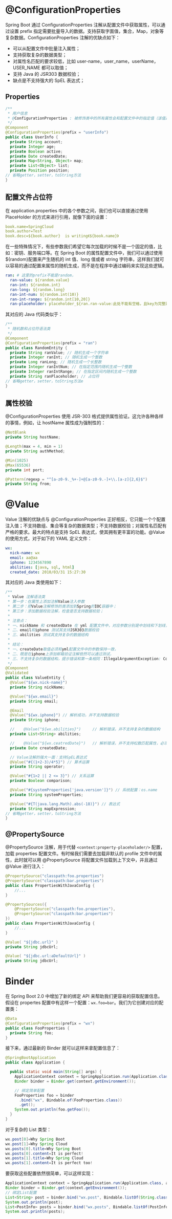 # @ConfigurationProperties

Spring Boot 通过 ConfigurationProperties 注解从配置文件中获取属性，可以通过设置 prefix 指定需要批量导入的数据。支持获取字面值，集合，Map，对象等复杂数据。ConfigurationProperties 注解的优缺点如下：

- 可以从配置文件中批量注入属性；
- 支持获取复杂的数据类型；
- 对属性名匹配的要求较低，比如 user-name，user_name，userName，USER_NAME 都可以取值；
- 支持 Java 的 JSR303 数据校验；
- 缺点是不支持强大的 SpEL 表达式；

## Properties

```java
/**
 * 用户信息
 * @ConfigurationProperties : 被修饰类中的所有属性会和配置文件中的指定值（该值通过prefix找到）进行绑定
 */
@Component
@ConfigurationProperties(prefix = "userInfo")
public class UserInfo {
  private String account;
  private Integer age;
  private Boolean active;
  private Date createdDate;
  private Map<String, Object> map;
  private List<Object> list;
  private Position position;
// 省略getter，setter，toString方法
}
```

## 配置文件占位符

在 application.properties 中的各个参数之间，我们也可以直接通过使用 PlaceHolder 的方式来进行引用，就像下面的设置：

```yml
book.name=SpringCloud
book.author=Test
book.desc=${book.author}  is writing《${book.name}》
```

在一些特殊情况下，有些参数我们希望它每次加载的时候不是一个固定的值，比如：密钥、服务端口等。在 Spring Boot 的属性配置文件中，我们可以通过使用 \${random}配置来产生随机的 int 值、long 值或者 string 字符串，这样我们就可以容易的通过配置来属性的随机生成，而不是在程序中通过编码来实现这些逻辑。

```yml
ran: # 这里的prefix不能是random，
  ran-value: ${random.value}
  ran-int: ${random.int}
  ran-long: ${random.long}
  ran-int-num: ${random.int(10)}
  ran-int-range: ${random.int[10,20]}
  ran-placeholder: placeholder_${ran.ran-value:此处不能有空格，且key为完整路径}
```

其对应的 Java 代码类似于：

```java
/**
 * 随机数和占位符语法类
 */
@Component
@ConfigurationProperties(prefix = "ran")
public class RandomEntity {
  private String ranValue; // 随机生成一个字符串
  private Integer ranInt; // 随机生成一个整数
  private Long ranLong; // 随机生成一个长整数
  private Integer ranIntNum; // 在指定范围内随机生成一个整数
  private Integer ranIntRange; // 在指定区间内随机生成一个整数
  private String ranPlaceholder; // 占位符
// 省略getter，setter，toString方法e
}
```

## 属性校验

@ConfigurationProperties 使用 JSR-303 格式提供属性验证。这允许各种各样的事情，例如，让 hostName 属性成为强制性的：

```java
@NotBlank
private String hostName;

@Length(max = 4, min = 1)
private String authMethod;

@Min(1025)
@Max(65536)
private int port;

@Pattern(regexp = "^[a-z0-9._%+-]+@[a-z0-9.-]+\\.[a-z]{2,6}$")
private String from;
```

# @Value

Value 注解的优缺点与 @ConfigurationProperties 正好相反，它只能一个个配置注入值；不支持数组、集合等复杂的数据类型；不支持数据校验；对属性名匹配有严格的要求。最大的特点是支持 SpEL 表达式，使其拥有更丰富的功能。@Value 的使用方式，对于如下的 YAML 定义文件：

```yml
wx:
  nick-name: wx
  email: aa@aa
  iphone: 1234567890
  abilities: [java, sql, html]
  created_date: 2010/03/31 15:27:30
```

其对应的 Java 类使用如下：

```java
/**
 * Value 注解语法类
 * 第一步：在属性上添加注解Value注入参数
 * 第二步：把Value注解修饰的类添加到Spring的IOC容器中；
 * 第三步：添加数据校验注解，检查是否支持数据校验；
 *
 * 注意点：
 * 一、nickName 和 createdDate 在 yml 配置文件中，对应参数分别是中划线和下划线，用于测试其对属性名匹配的松散性
 * 二、email和iphone 测试其支持JSR303数据校验
 * 三、abilities 测试其支持复杂的数据结构
 *
 * 结论：
 * 一、createDate取值必须和yml配置文件中的参数保持一致，
 * 二、既是在iphone上添加邮箱验证注解依然可以通过测试，
 * 三、不支持复杂的数据结构，提示错误和第一条相同：IllegalArgumentException: Could not resolve placeholder 'wx.abilities' in value "${wx.abilities}"
 */
@Component
@Validated
public class ValueEntity {
  @Value("${wx.nick-name}")
  private String nickName;

  @Value("${wx.email}")
  private String email;

  @Email
  @Value("${wx.iphone}") // 解析成功，并不支持数据校验
  private String iphone;

  //    @Value("${wx.abilities}")     // 解析错误，并不支持复杂的数据结构
  private List<String> abilities;

  //    @Value("${wx.ceatredDate}")   // 解析错误，并不支持松散匹配属性，必须严格一致
  private Date createdDate;

  // Value注解的强大一面：支持SpEL表达式
  @Value("#{(1+2-3)/4*5}") // 算术运算
  private String operator;

  @Value("#{1>2 || 2 <= 3}") // 关系运算
  private Boolean comparison;

  @Value("#{systemProperties['java.version']}") // 系统配置：os.name
  private String systemProperties;

  @Value("#{T(java.lang.Math).abs(-18)}") // 表达式
  private String mapExpression;
// 省略getter，setter，toString方法
}
```

## @PropertySource

@PropertySource 注解，用于代替 `<context:property-placeholader/>` 配置，加载 properties 配置文件。有时候我们需要去加载非默认的 profile 文件中的属性，此时就可以用 @PropertySource 将配置文件加载到上下文中，并且通过 @Value 进行注入：

```java
@PropertySource("classpath:foo.properties")
@PropertySource("classpath:bar.properties")
public class PropertiesWithJavaConfig {
    //...
}

@PropertySources({
    @PropertySource("classpath:foo.properties"),
    @PropertySource("classpath:bar.properties")
})
public class PropertiesWithJavaConfig {
    //...
}

@Value( "${jdbc.url}" )
private String jdbcUrl;

@Value( "${jdbc.url:aDefaultUrl}" )
private String jdbcUrl;
```

# Binder

在 Spring Boot 2.0 中增加了新的绑定 API 来帮助我们更容易的获取配置信息。假设在 propertes 配置中有这样一个配置：`wx.foo=bar`。我们为它创建对应的配置类：

```java
@Data
@ConfigurationProperties(prefix = "wx")
public class FooProperties {
  private String foo;
}
```

接下来，通过最新的 Binder 就可以这样来拿配置信息了：

```java
@SpringBootApplication
public class Application {

  public static void main(String[] args) {
    ApplicationContext context = SpringApplication.run(Application.class, args);
    Binder binder = Binder.get(context.getEnvironment());

    // 绑定简单配置
    FooProperties foo = binder
      .bind("wx", Bindable.of(FooProperties.class))
      .get();
    System.out.println(foo.getFoo());
  }
}
```

对于复杂的 List 类型：

```java
wx.post[0]=Why Spring Boot
wx.post[1]=Why Spring Cloud
wx.posts[0].title=Why Spring Boot
wx.posts[0].content=It is perfect!
wx.posts[1].title=Why Spring Cloud
wx.posts[1].content=It is perfect too!
```

要获取这些配置依然很简单，可以这样实现：

```java
ApplicationContext context = SpringApplication.run(Application.class, args);
Binder binder = Binder.get(context.getEnvironment());
// 绑定List配置
List<String> post = binder.bind("wx.post", Bindable.listOf(String.class)).get();
System.out.println(post);
List<PostInfo> posts = binder.bind("wx.posts", Bindable.listOf(PostInfo.class)).get();
System.out.println(posts);
```
